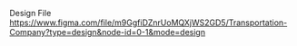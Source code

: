 Design File
https://www.figma.com/file/m9GgfiDZnrUoMQXjWS2GD5/Transportation-Company?type=design&node-id=0-1&mode=design
